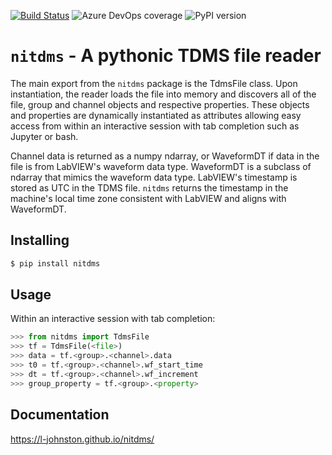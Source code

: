 [![Build Status](https://dev.azure.com/l-johnston/nitdms/_apis/build/status/l-johnston.nitdms?branchName=master)](https://img.shields.io/azure-devops/build/l-johnston/nitdms/14) ![Azure DevOps coverage](https://img.shields.io/azure-devops/coverage/l-johnston/nitdms/14) ![PyPI version](https://img.shields.io/pypi/v/nitdms)
# `nitdms` - A pythonic TDMS file reader

The main export from the `nitdms` package is the TdmsFile class. Upon instantiation,
the reader loads the file into memory and discovers all of the file, group and channel
objects and respective properties. These objects and properties are dynamically 
instantiated as attributes allowing easy access from within an interactive session
with tab completion such as Jupyter or bash.

Channel data is returned as a numpy ndarray, or WaveformDT if data in the file is from
LabVIEW's waveform data type. WaveformDT is a subclass of ndarray that mimics
the waveform data type.
LabVIEW's timestamp is stored as UTC in the TDMS file. `nitdms` returns the timestamp
in the machine's local time zone consistent with LabVIEW and aligns with WaveformDT.

## Installing
```bash
$ pip install nitdms
```

## Usage
Within an interactive session with tab completion:
```python
>>> from nitdms import TdmsFile
>>> tf = TdmsFile(<file>)
>>> data = tf.<group>.<channel>.data
>>> t0 = tf.<group>.<channel>.wf_start_time
>>> dt = tf.<group>.<channel>.wf_increment
>>> group_property = tf.<group>.<property>
```

## Documentation
https://l-johnston.github.io/nitdms/
